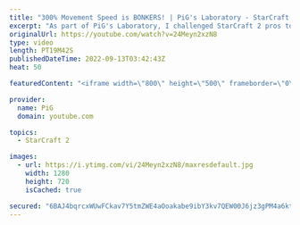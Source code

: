 ```yaml
---
title: "300% Movement Speed is BONKERS! | PiG's Laboratory - StarCraft 2"
excerpt: "As part of PiG's Laboratory, I challenged StarCraft 2 pros to play with 300% movement speed while everything else remained the same. The game looks ridiculouslyT funny. Someone play the Benny Hill song! Check out the PiG's Laboratory playlist: https://youtube.com/playlist?list=PLFUDU8AOevUd-zdmPIHGBi7xWwtua9Gtr"
originalUrl: https://youtube.com/watch?v=24Meyn2xzN8
type: video
length: PT19M42S
publishedDateTime: 2022-09-13T03:42:43Z
heat: 50

featuredContent: "<iframe width=\"800\" height=\"500\" frameborder=\"0\" src=\"https://www.youtube.com/embed/24Meyn2xzN8\" allow=\"accelerometer; autoplay; encrypted-media; gyroscope; picture-in-picture\" allowfullscreen></iframe>"

provider:
  name: PiG
  domain: youtube.com

topics:
  - StarCraft 2

images:
  - url: https://i.ytimg.com/vi/24Meyn2xzN8/maxresdefault.jpg
    width: 1280
    height: 720
    isCached: true

secured: "6BAJ4bqrcxWUwFCkav7Y5tmZWE4aOoakabe9ibY3kv7QEW00J6jz3gPM4a6ktWgMy4NkmJ+8VrmW3BgZyBqfAWgTPE/he9huWbNOQzcVMeTSt5K94dSSFxtYVO8A4rA4wpDHILSkeUt9+TyXTcdXWOR8AF8tJhjzesCsouWBEWMZhVd4cnPL0mM5+EjUm9Vk6bF6qHzfqlo2+pH3xEGy89UnqVgqGzyCHIsYj4cIkzeItebRZyMDCd942sUdisbRIDR5ROOWTd0+NVT57JMnul3AwDXXWStmHPeh8iaNmI94twwlf04C7SZ9bj3u3vWjGJIPs4rYo1IRTQgP68ZuEtNu19dnXYUzucpf2Nau6SnSd2IMvlE7G0ZDSq0x0HTOHnwMxE3Cu44vNOD7X7TxGmoapg8HA0tLE8WB27sqtzw=;lfve6TXv6NatidiUEpnarA=="
---
```


